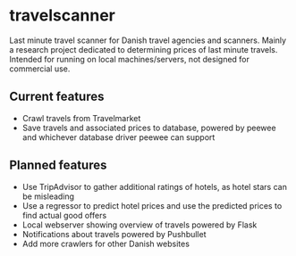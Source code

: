 # travelscanner
Last minute travel scanner for Danish travel agencies and scanners. Mainly a research project dedicated to determining prices of last minute travels. Intended for running on local machines/servers, not designed for commercial use.

## Current features
- Crawl travels from Travelmarket
- Save travels and associated prices to database, powered by peewee and whichever database driver peewee can support

## Planned features
- Use TripAdvisor to gather additional ratings of hotels, as hotel stars can be misleading
- Use a regressor to predict hotel prices and use the predicted prices to find actual good offers
- Local webserver showing overview of travels powered by Flask
- Notifications about travels powered by Pushbullet
- Add more crawlers for other Danish websites
